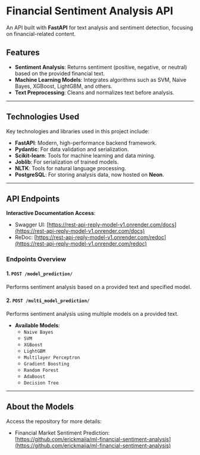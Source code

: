 # Financial Sentiment Analysis API  

An API built with **FastAPI** for text analysis and sentiment detection, focusing on financial-related content.  

## Features  

- **Sentiment Analysis**: Returns sentiment (positive, negative, or neutral) based on the provided financial text.  
- **Machine Learning Models**: Integrates algorithms such as SVM, Naive Bayes, XGBoost, LightGBM, and others.  
- **Text Preprocessing**: Cleans and normalizes text before analysis.  

---  

## Technologies Used  

Key technologies and libraries used in this project include:  

- **FastAPI**: Modern, high-performance backend framework.  
- **Pydantic**: For data validation and serialization.  
- **Scikit-learn**: Tools for machine learning and data mining.  
- **Joblib**: For serialization of trained models.  
- **NLTK**: Tools for natural language processing.  
- **PostgreSQL**: For storing analysis data, now hosted on **Neon**.  

---  

## API Endpoints  

**Interactive Documentation Access**:  

- Swagger UI: [https://rest-api-reply-model-v1.onrender.com/docs](https://rest-api-reply-model-v1.onrender.com/docs)  
- ReDoc: [https://rest-api-reply-model-v1.onrender.com/redoc](https://rest-api-reply-model-v1.onrender.com/redoc)  

### Endpoints Overview  

#### 1. **`POST /model_prediction/`**  
Performs sentiment analysis based on a provided text and specified model.  

#### 2. **`POST /multi_model_prediction/`**  
Performs sentiment analysis using multiple models on a provided text.  

- **Available Models**:  
  - `Naive Bayes`  
  - `SVM`  
  - `XGBoost`  
  - `LightGBM`  
  - `Multilayer Perceptron`  
  - `Gradient Boosting`  
  - `Random Forest`  
  - `AdaBoost`  
  - `Decision Tree`  

---  

## About the Models  

Access the repository for more details:  

- Financial Market Sentiment Prediction: [https://github.com/erickmaiia/ml-financial-sentiment-analysis](https://github.com/erickmaiia/ml-financial-sentiment-analysis)  